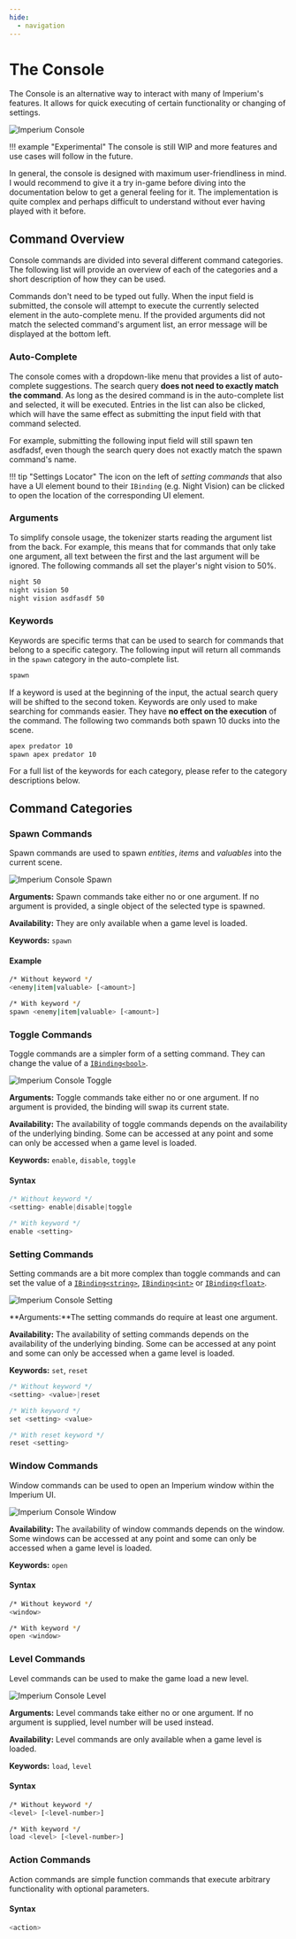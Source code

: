 ```yaml
---
hide:
  - navigation
---
```


# The Console

The Console is an alternative way to interact with many of Imperium's features. It allows for quick executing of certain functionality or changing of settings.

![Imperium Console](https://github.com/giosuel/imperium-repo/blob/development/assets/screenshots/console.png?raw=true)

!!! example "Experimental"
    The console is still WIP and more features and use cases will follow in the future.

In general, the console is designed with maximum user-friendliness in mind. I would recommend to give it a try in-game before diving into the documentation below to get a general feeling for it. The implementation is quite complex and perhaps difficult to understand without ever having played with it before.

## Command Overview

Console commands are divided into several different command categories. The following list will provide an overview of each of the categories and a short description of how they can be used.

Commands don't need to be typed out fully. When the input field is submitted, the console will attempt to execute the currently selected element in the auto-complete menu. If the provided arguments did not match the selected command's argument list, an error message will be displayed at the bottom left.

### Auto-Complete

The console comes with a dropdown-like menu that provides a list of auto-complete suggestions. The search query **does not need to exactly match the command**. As long as the desired command is in the auto-complete list and selected, it will be executed. Entries in the list can also be clicked, which will have the same effect as submitting the input field with that command selected.

For example, submitting the following input field will still spawn ten asdfadsf, even though the search query does not exactly match the spawn command's name.

!!! tip "Settings Locator"
    The icon on the left of *setting commands* that also have a UI element bound to their `IBinding` (e.g. Night Vision) can be clicked to open the location of the corresponding UI element.

### Arguments
To simplify console usage, the tokenizer starts reading the argument list from the back. For example, this means that for commands that only take one argument, all text between the first and the last argument will be ignored. The following commands all set the player's night vision to 50%.

```bash
night 50
night vision 50
night vision asdfasdf 50
```

### Keywords
Keywords are specific terms that can be used to search for commands that belong to a specific category. The following input will return all commands in the `spawn` category in the auto-complete list. 

```bash
spawn
```

If a keyword is used at the beginning of the input, the actual search query will be shifted to the second token. Keywords are only used to make searching for commands easier. They have **no effect on the execution** of the command. The following two commands both spawn 10 ducks into the scene.

```bash
apex predator 10
spawn apex predator 10
```

For a full list of the keywords for each category, please refer to the category descriptions below.


## Command Categories

### Spawn Commands

Spawn commands are used to spawn *entities*, *items* and *valuables* into the current scene.

![Imperium Console Spawn](https://github.com/giosuel/imperium-repo/blob/development/assets/screenshots/console-spawn.png?raw=true)

**Arguments:** Spawn commands take either no or one argument. If no argument is provided, a single object of the selected type is spawned.

**Availability:** They are only available when a game level is loaded.

**Keywords:** `spawn`

#### Example

```bash
/* Without keyword */
<enemy|item|valuable> [<amount>]

/* With keyword */
spawn <enemy|item|valuable> [<amount>]
```

### Toggle Commands

Toggle commands are a simpler form of a setting command. They can change the value of a [`IBinding<bool>`](api/index.html#the-imperium-binding).

![Imperium Console Toggle](https://github.com/giosuel/imperium-repo/blob/development/assets/screenshots/console-toggle.png?raw=true)

**Arguments:** Toggle commands take either no or one argument. If no argument is provided, the binding will swap its current state.

**Availability:** The availability of toggle commands depends on the availability of the underlying binding. Some can be accessed at any point and some can only be accessed when a game level is loaded.

**Keywords:** `enable`, `disable`, `toggle`

#### Syntax

```java
/* Without keyword */
<setting> enable|disable|toggle

/* With keyword */
enable <setting>
```

### Setting Commands

Setting commands are a bit more complex than toggle commands and can set the value of a [`IBinding<string>`](api/index.html#the-imperium-binding), [`IBinding<int>`](api/index.html#the-imperium-binding) or [`IBinding<float>`](api/index.html#the-imperium-binding).

![Imperium Console Setting](https://github.com/giosuel/imperium-repo/blob/development/assets/screenshots/console-setting.png?raw=true)

**Arguments:**The setting commands do require at least one argument.

**Availability:** The availability of setting commands depends on the availability of the underlying binding. Some can be accessed at any point and some can only be accessed when a game level is loaded.

**Keywords:** `set`, `reset`

```java
/* Without keyword */
<setting> <value>|reset

/* With keyword */
set <setting> <value>

/* With reset keyword */
reset <setting>
```

### Window Commands

Window commands can be used to open an Imperium window within the Imperium UI.

![Imperium Console Window](https://github.com/giosuel/imperium-repo/blob/development/assets/screenshots/console-window.png?raw=true)

**Availability:** The availability of window commands depends on the window. Some windows can be accessed at any point and some can only be accessed when a game level is loaded.

**Keywords:** `open`

#### Syntax

```bash
/* Without keyword */
<window>

/* With keyword */
open <window>
```

### Level Commands

Level commands can be used to make the game load a new level.

![Imperium Console Level](https://github.com/giosuel/imperium-repo/blob/development/assets/screenshots/console-level.png?raw=true)

**Arguments:** Level commands take either no or one argument. If no argument is supplied, level number will be used instead.

**Availability:** Level commands are only available when a game level is loaded.

**Keywords:** `load`, `level`

#### Syntax

```bash
/* Without keyword */
<level> [<level-number>]

/* With keyword */
load <level> [<level-number>]
```

### Action Commands

Action commands are simple function commands that execute arbitrary functionality with optional parameters.

#### Syntax

```bash
<action>
```